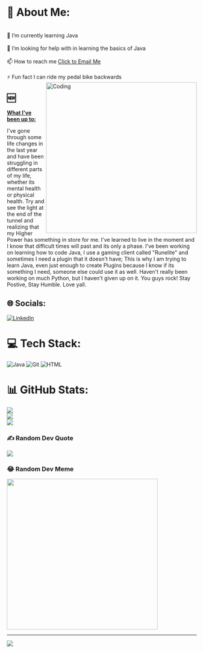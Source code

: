 # 💫 About Me:
<br>    🌱 I’m currently learning Java<br><br>    🤝 I’m looking for help with in learning the basics of Java<br><br>    📫 How to reach me [Click to Email Me](mailto:Jeremesorteberg059@gmail.com)<br><br>    ⚡ Fun fact I can ride my pedal bike backwards<br>
<img align ="right" alt="Coding" width="400" src="https://i.pinimg.com/originals/e4/26/70/e426702edf874b181aced1e2fa5c6cde.gif">

## 🆕 
<span style="font-size: 14px; font-weight: bold; text-decoration: underline;">What I've been up to:</span>

I've gone through some life changes in the last year and have been struggling in different parts of my life, whether its mental health or physical health. Try and see the light at the end of the tunnel and realizing that my Higher Power has something in store for me. I've learned to live in the moment and I know that difficult times will past and its only a phase. I've been working on learning how to code Java, I use a gaming client called "Runelite" and sometimes I need a plugin that it doesn't have; This is why I am trying to learn Java, even just enough to create Plugins because I know if its something I need, someone else could use it as well. Haven't really been working on much Python, but I haven't given up on it. You guys rock! Stay Postive, Stay Humble. Love yall.

## 🌐 Socials:
[![LinkedIn](https://img.shields.io/badge/LinkedIn-%230077B5.svg?logo=linkedin&logoColor=white)](https://linkedin.com/in/jereme-sorteberg) 

# 💻 Tech Stack:
![Java](https://img.shields.io/badge/python-3670A0?style=for-the-badge&logo=Java&logoColor=ffdd54)
![Git](https://img.shields.io/badge/python-3670A0?style=for-the-badge&logo=Git&logoColor=ffdd54)
![HTML](https://img.shields.io/badge/python-3670A0?style=for-the-badge&logo=HTML&logoColor=ffdd54)

# 📊 GitHub Stats:
![](https://github-readme-stats.vercel.app/api?username=NativeJim&theme=dark&hide_border=false&include_all_commits=false&count_private=false)<br/>
![](https://github-readme-streak-stats.herokuapp.com/?user=NativeJim&theme=dark&hide_border=false)<br/>
![](https://github-readme-stats.vercel.app/api/top-langs/?username=NativeJim&theme=dark&hide_border=false&include_all_commits=false&count_private=false&layout=compact)

### ✍️ Random Dev Quote
![](https://quotes-github-readme.vercel.app/api?type=horizontal&theme=tokyonight)

### 😂 Random Dev Meme
<img src='https://randommeme-five.vercel.app/' style="height: 400px;"/>

---
[![](https://visitcount.itsvg.in/api?id=NativeJim&icon=5&color=4)](https://visitcount.itsvg.in)

<!-- Proudly created with GPRM ( https://gprm.itsvg.in ) -->



